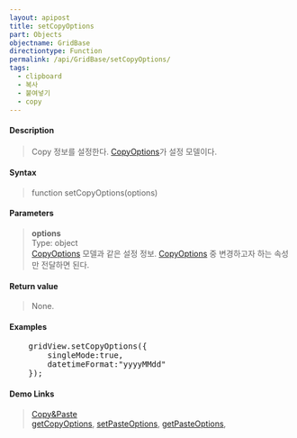```yaml
---
layout: apipost
title: setCopyOptions
part: Objects
objectname: GridBase
directiontype: Function
permalink: /api/GridBase/setCopyOptions/
tags:
  - clipboard
  - 복사
  - 붙여넣기
  - copy
---
```



#### Description

> Copy 정보를 설정한다. [CopyOptions](/api/types/CopyOptions/)가 설정 모델이다.

#### Syntax

> function setCopyOptions(options)

#### Parameters

> **options**  
> Type: object  
> [CopyOptions](/api/types/CopyOptions/) 모델과 같은 설정 정보. [CopyOptions](/api/types/CopyOptions/) 중 변경하고자 하는 속성만 전달하면 된다.  

#### Return value

> None.

#### Examples 

<pre class="prettyprint">
    gridView.setCopyOptions({
        singleMode:true,
        datetimeFormat:"yyyyMMdd"
    });
</pre>

#### Demo Links
> [Copy&amp;Paste](/http://demo.realgrid.com/Demo/CopyAndPaste)  
> [getCopyOptions](/api/GridBase/getCopyOptions), [setPasteOptions](/api/GridBase/setPasteOptions), [getPasteOptions](/api/GridBase/getPasteOptions), 